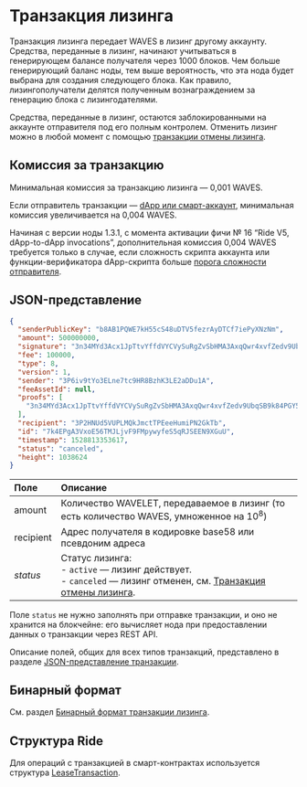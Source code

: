 # Транзакция лизинга

Транзакция лизинга передает WAVES в лизинг другому аккаунту. Средства, переданные в лизинг, начинают учитываться в генерирующем балансе получателя через 1000 блоков. Чем больше генерирующий баланс ноды, тем выше вероятность, что эта нода будет выбрана для создания следующего блока. Как правило, лизингополучатели делятся полученным вознаграждением за генерацию блока с лизингодателями.

Средства, переданные в лизинг, остаются заблокированными на аккаунте отправителя под его полным контролем. Отменить лизинг можно в любой момент с помощью [транзакции отмены лизинга](/ru/blockchain/transaction-type/lease-cancel-transaction).

## Комиссия за транзакцию

Минимальная комиссия за транзакцию лизинга — 0,001 WAVES.

Если отправитель транзакции — [dApp или смарт-аккаунт](/ru/blockchain/account/dapp), минимальная комиссия увеличивается на 0,004 WAVES.

Начиная с версии ноды 1.3.1, с момента активации фичи №&nbsp;16 “Ride V5, dApp-to-dApp invocations”, дополнительная комиссия 0,004 WAVES требуется только в случае, если сложность скрипта аккаунта или функции-верификатора dApp-скрипта больше [порога сложности отправителя](/ru/ride/limits/).

## JSON-представление

```json
{
  "senderPublicKey": "b8AB1PQWE7kH55cS48uDTV5fezrAyDTCf7iePyXNzNm",
  "amount": 500000000,
  "signature": "3n34MYd3Acx1JpTtvYffdVYCVySuRgZvSbHMA3AxqQwr4xvfZedv9UbqSB9k84PGY5C8RSwGRjDnMGcYwQu2x7B5",
  "fee": 100000,
  "type": 8,
  "version": 1,
  "sender": "3P6iv9tYo3ELne7tc9HR8BzhK3LE2aDDu1A",
  "feeAssetId": null,
  "proofs": [
    "3n34MYd3Acx1JpTtvYffdVYCVySuRgZvSbHMA3AxqQwr4xvfZedv9UbqSB9k84PGY5C8RSwGRjDnMGcYwQu2x7B5"
  ],
  "recipient": "3P2HNUd5VUPLMQkJmctTPEeeHumiPN2GkTb",
  "id": "7k4EPgA3VxoE56TMJLjvF9FMpywyfeS5qRJSEEN9XGuU",
  "timestamp": 1528813353617,
  "status": "canceled",
  "height": 1038624
}
```

| Поле | Описание |
| :--- | :--- |
| amount | Количество WAVELET, передаваемое в лизинг (то есть количество WAVES, умноженное на 10<sup>8</sup>) |
| recipient | Адрес получателя в кодировке base58 или псевдоним адреса |
| *status* | Статус лизинга:<br>- `active` — лизинг действует.<br>- `canceled` — лизинг отменен, см. [Транзакция отмены лизинга](/ru/blockchain/transaction-type/lease-cancel-transaction). |

Поле `status` не нужно заполнять при отправке транзакции, и оно не хранится на блокчейне: его вычисляет нода при предоставлении данных о транзакции через REST API.

Описание полей, общих для всех типов транзакций, представлено в разделе [JSON-представление транзакции](/ru/blockchain/transaction/#json-представление-транзакции).

## Бинарный формат

См. раздел [Бинарный формат транзакции лизинга](/ru/blockchain/binary-format/transaction-binary-format/lease-transaction-binary-format).

## Структура Ride

Для операций с транзакцией в смарт-контрактах используется структура [LeaseTransaction](/ru/ride/structures/transaction-structures/lease-transaction).
